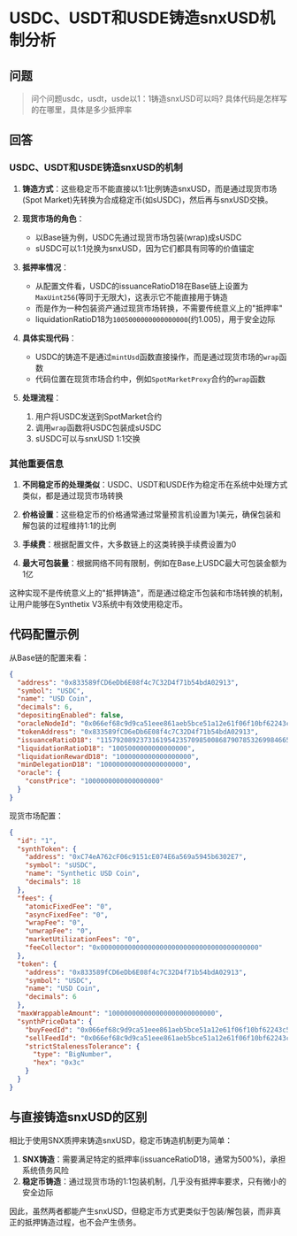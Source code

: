 # USDC、USDT和USDE铸造snxUSD机制分析

## 问题

> 问个问题usdc，usdt，usde以1：1铸造snxUSD可以吗? 具体代码是怎样写的在哪里，具体是多少抵押率

## 回答

### USDC、USDT和USDE铸造snxUSD的机制

1. **铸造方式**：这些稳定币不能直接以1:1比例铸造snxUSD，而是通过现货市场(Spot Market)先转换为合成稳定币(如sUSDC)，然后再与snxUSD交换。

2. **现货市场的角色**：
   - 以Base链为例，USDC先通过现货市场包装(wrap)成sUSDC
   - sUSDC可以1:1兑换为snxUSD，因为它们都具有同等的价值锚定

3. **抵押率情况**：
   - 从配置文件看，USDC的issuanceRatioD18在Base链上设置为`MaxUint256`(等同于无限大)，这表示它不能直接用于铸造
   - 而是作为一种包装资产通过现货市场转换，不需要传统意义上的"抵押率"
   - liquidationRatioD18为`1005000000000000000`(约1.005)，用于安全边际

4. **具体实现代码**：
   - USDC的铸造不是通过`mintUsd`函数直接操作，而是通过现货市场的`wrap`函数
   - 代码位置在现货市场合约中，例如`SpotMarketProxy`合约的`wrap`函数

5. **处理流程**：
   1. 用户将USDC发送到SpotMarket合约
   2. 调用`wrap`函数将USDC包装成sUSDC
   3. sUSDC可以与snxUSD 1:1交换

### 其他重要信息

1. **不同稳定币的处理类似**：USDC、USDT和USDE作为稳定币在系统中处理方式类似，都是通过现货市场转换

2. **价格设置**：这些稳定币的价格通常通过常量预言机设置为1美元，确保包装和解包装的过程维持1:1的比例

3. **手续费**：根据配置文件，大多数链上的这类转换手续费设置为0

4. **最大可包装量**：根据网络不同有限制，例如在Base上USDC最大可包装金额为1亿

这种实现不是传统意义上的"抵押铸造"，而是通过稳定币包装和市场转换的机制，让用户能够在Synthetix V3系统中有效使用稳定币。

## 代码配置示例

从Base链的配置来看：

```json
{
  "address": "0x833589fCD6eDb6E08f4c7C32D4f71b54bdA02913",
  "symbol": "USDC",
  "name": "USD Coin",
  "decimals": 6,
  "depositingEnabled": false,
  "oracleNodeId": "0x066ef68c9d9ca51eee861aeb5bce51a12e61f06f10bf62243c563671ae3a9733",
  "tokenAddress": "0x833589fCD6eDb6E08f4c7C32D4f71b54bdA02913",
  "issuanceRatioD18": "115792089237316195423570985008687907853269984665640564039457584007913129639935",
  "liquidationRatioD18": "1005000000000000000",
  "liquidationRewardD18": "1000000000000000000",
  "minDelegationD18": "100000000000000000000",
  "oracle": {
    "constPrice": "1000000000000000000"
  }
}
```

现货市场配置：

```json
{
  "id": "1",
  "synthToken": {
    "address": "0xC74eA762cF06c9151cE074E6a569a5945b6302E7",
    "symbol": "sUSDC",
    "name": "Synthetic USD Coin",
    "decimals": 18
  },
  "fees": {
    "atomicFixedFee": "0",
    "asyncFixedFee": "0",
    "wrapFee": "0",
    "unwrapFee": "0",
    "marketUtilizationFees": "0",
    "feeCollector": "0x0000000000000000000000000000000000000000"
  },
  "token": {
    "address": "0x833589fCD6eDb6E08f4c7C32D4f71b54bdA02913",
    "symbol": "USDC",
    "name": "USD Coin",
    "decimals": 6
  },
  "maxWrappableAmount": "100000000000000000000000000",
  "synthPriceData": {
    "buyFeedId": "0x066ef68c9d9ca51eee861aeb5bce51a12e61f06f10bf62243c563671ae3a9733",
    "sellFeedId": "0x066ef68c9d9ca51eee861aeb5bce51a12e61f06f10bf62243c563671ae3a9733",
    "strictStalenessTolerance": {
      "type": "BigNumber",
      "hex": "0x3c"
    }
  }
}
```

## 与直接铸造snxUSD的区别

相比于使用SNX质押来铸造snxUSD，稳定币铸造机制更为简单：

1. **SNX铸造**：需要满足特定的抵押率(issuanceRatioD18，通常为500%)，承担系统债务风险
2. **稳定币铸造**：通过现货市场的1:1包装机制，几乎没有抵押率要求，只有微小的安全边际

因此，虽然两者都能产生snxUSD，但稳定币方式更类似于包装/解包装，而非真正的抵押铸造过程，也不会产生债务。 